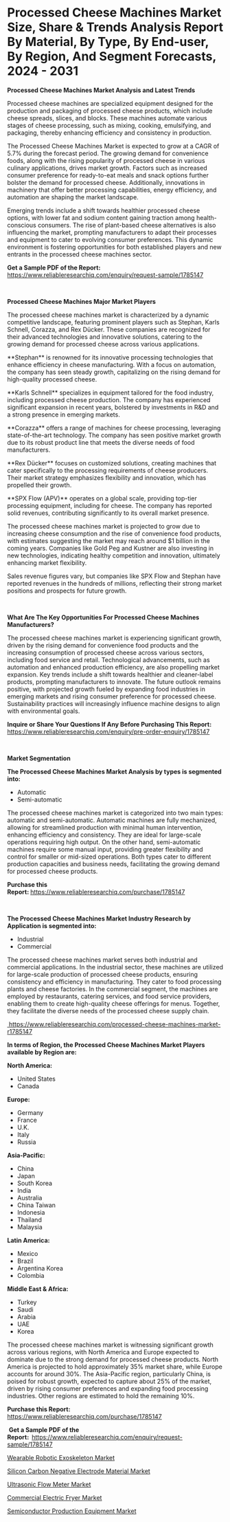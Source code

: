 <p><h1>Processed Cheese Machines Market Size, Share & Trends Analysis Report By Material, By Type, By End-user, By Region, And Segment Forecasts, 2024 - 2031</h1></p><p><strong>Processed Cheese Machines Market Analysis and Latest Trends</strong></p>
<p><p>Processed cheese machines are specialized equipment designed for the production and packaging of processed cheese products, which include cheese spreads, slices, and blocks. These machines automate various stages of cheese processing, such as mixing, cooking, emulsifying, and packaging, thereby enhancing efficiency and consistency in production.</p><p>The Processed Cheese Machines Market is expected to grow at a CAGR of 5.7% during the forecast period. The growing demand for convenience foods, along with the rising popularity of processed cheese in various culinary applications, drives market growth. Factors such as increased consumer preference for ready-to-eat meals and snack options further bolster the demand for processed cheese. Additionally, innovations in machinery that offer better processing capabilities, energy efficiency, and automation are shaping the market landscape.</p><p>Emerging trends include a shift towards healthier processed cheese options, with lower fat and sodium content gaining traction among health-conscious consumers. The rise of plant-based cheese alternatives is also influencing the market, prompting manufacturers to adapt their processes and equipment to cater to evolving consumer preferences. This dynamic environment is fostering opportunities for both established players and new entrants in the processed cheese machines sector.</p></p>
<p><strong>Get a Sample PDF of the Report:&nbsp;</strong> <a href="https://www.reliableresearchiq.com/enquiry/request-sample/1785147?utm_campaign=1720&utm_medium=2&utm_source=Github&utm_content=ia&utm_term=18122024&utm_id=processed-cheese-machines">https://www.reliableresearchiq.com/enquiry/request-sample/1785147</a></p>
<p>&nbsp;</p>
<p><strong>Processed Cheese Machines Major Market Players</strong></p>
<p><p>The processed cheese machines market is characterized by a dynamic competitive landscape, featuring prominent players such as Stephan, Karls Schnell, Corazza, and Rex Dücker. These companies are recognized for their advanced technologies and innovative solutions, catering to the growing demand for processed cheese across various applications.</p><p>**Stephan** is renowned for its innovative processing technologies that enhance efficiency in cheese manufacturing. With a focus on automation, the company has seen steady growth, capitalizing on the rising demand for high-quality processed cheese. </p><p>**Karls Schnell** specializes in equipment tailored for the food industry, including processed cheese production. The company has experienced significant expansion in recent years, bolstered by investments in R&D and a strong presence in emerging markets.</p><p>**Corazza** offers a range of machines for cheese processing, leveraging state-of-the-art technology. The company has seen positive market growth due to its robust product line that meets the diverse needs of food manufacturers.</p><p>**Rex Dücker** focuses on customized solutions, creating machines that cater specifically to the processing requirements of cheese producers. Their market strategy emphasizes flexibility and innovation, which has propelled their growth.</p><p>**SPX Flow (APV)** operates on a global scale, providing top-tier processing equipment, including for cheese. The company has reported solid revenues, contributing significantly to its overall market presence.</p><p>The processed cheese machines market is projected to grow due to increasing cheese consumption and the rise of convenience food products, with estimates suggesting the market may reach around $1 billion in the coming years. Companies like Gold Peg and Kustner are also investing in new technologies, indicating healthy competition and innovation, ultimately enhancing market flexibility. </p><p>Sales revenue figures vary, but companies like SPX Flow and Stephan have reported revenues in the hundreds of millions, reflecting their strong market positions and prospects for future growth.</p></p>
<p>&nbsp;</p>
<p><strong>What Are The Key Opportunities For Processed Cheese Machines Manufacturers?</strong></p>
<p><p>The processed cheese machines market is experiencing significant growth, driven by the rising demand for convenience food products and the increasing consumption of processed cheese across various sectors, including food service and retail. Technological advancements, such as automation and enhanced production efficiency, are also propelling market expansion. Key trends include a shift towards healthier and cleaner-label products, prompting manufacturers to innovate. The future outlook remains positive, with projected growth fueled by expanding food industries in emerging markets and rising consumer preference for processed cheese. Sustainability practices will increasingly influence machine designs to align with environmental goals.</p></p>
<p><strong>Inquire or Share Your Questions If Any Before Purchasing This Report:</strong> <a href="https://www.reliableresearchiq.com/enquiry/pre-order-enquiry/1785147?utm_campaign=1720&utm_medium=2&utm_source=Github&utm_content=ia&utm_term=18122024&utm_id=processed-cheese-machines">https://www.reliableresearchiq.com/enquiry/pre-order-enquiry/1785147</a></p>
<p>&nbsp;</p>
<p><strong>Market Segmentation</strong></p>
<p><strong>The Processed Cheese Machines Market Analysis by types is segmented into:</strong></p>
<p><ul><li>Automatic</li><li>Semi-automatic</li></ul></p>
<p><p>The processed cheese machines market is categorized into two main types: automatic and semi-automatic. Automatic machines are fully mechanized, allowing for streamlined production with minimal human intervention, enhancing efficiency and consistency. They are ideal for large-scale operations requiring high output. On the other hand, semi-automatic machines require some manual input, providing greater flexibility and control for smaller or mid-sized operations. Both types cater to different production capacities and business needs, facilitating the growing demand for processed cheese products.</p></p>
<p><strong>Purchase this Report:&nbsp;</strong><a href="https://www.reliableresearchiq.com/purchase/1785147?utm_campaign=1720&utm_medium=2&utm_source=Github&utm_content=ia&utm_term=18122024&utm_id=processed-cheese-machines">https://www.reliableresearchiq.com/purchase/1785147</a></p>
<p>&nbsp;</p>
<p><strong>The Processed Cheese Machines Market Industry Research by Application is segmented into:</strong></p>
<p><ul><li>Industrial</li><li>Commercial</li></ul></p>
<p><p>The processed cheese machines market serves both industrial and commercial applications. In the industrial sector, these machines are utilized for large-scale production of processed cheese products, ensuring consistency and efficiency in manufacturing. They cater to food processing plants and cheese factories. In the commercial segment, the machines are employed by restaurants, catering services, and food service providers, enabling them to create high-quality cheese offerings for menus. Together, they facilitate the diverse needs of the processed cheese supply chain.</p></p>
<p><a href="https://www.reliableresearchiq.com/processed-cheese-machines-market-r1785147?utm_campaign=1720&utm_medium=2&utm_source=Github&utm_content=ia&utm_term=18122024&utm_id=processed-cheese-machines">&nbsp;https://www.reliableresearchiq.com/processed-cheese-machines-market-r1785147</a></p>
<p><strong>In terms of Region, the Processed Cheese Machines Market Players available by Region are:</strong></p>
<p>
    <p> <strong> North America: </strong>
        <ul>
            <li>United States</li>
            <li>Canada</li>
        </ul>
        </p> 
    <p> <strong> Europe: </strong>
        <ul>
            <li>Germany</li>
            <li>France</li>
            <li>U.K.</li>
            <li>Italy</li>
            <li>Russia</li>
        </ul>
        </p> 
    <p> <strong> Asia-Pacific: </strong>
        <ul>
            <li>China</li>
            <li>Japan</li>
            <li>South Korea</li>
            <li>India</li>
            <li>Australia</li>
            <li>China Taiwan</li>
            <li>Indonesia</li>
            <li>Thailand</li>
            <li>Malaysia</li>
        </ul>
        </p> 
    <p> <strong> Latin America: </strong>
        <ul>
            <li>Mexico</li>
            <li>Brazil</li>
            <li>Argentina Korea</li>
            <li>Colombia</li>
        </ul>
        </p> 
    <p> <strong> Middle East & Africa: </strong>
        <ul>
            <li>Turkey</li>
            <li>Saudi</li>
            <li>Arabia</li>
            <li>UAE</li>
            <li>Korea</li>
        </ul>
    </p>
    </p>
<p><p>The processed cheese machines market is witnessing significant growth across various regions, with North America and Europe expected to dominate due to the strong demand for processed cheese products. North America is projected to hold approximately 35% market share, while Europe accounts for around 30%. The Asia-Pacific region, particularly China, is poised for robust growth, expected to capture about 25% of the market, driven by rising consumer preferences and expanding food processing industries. Other regions are estimated to hold the remaining 10%.</p></p>
<p><strong>Purchase this Report: </strong><a href="https://www.reliableresearchiq.com/purchase/1785147?utm_campaign=1720&utm_medium=2&utm_source=Github&utm_content=ia&utm_term=18122024&utm_id=processed-cheese-machines">https://www.reliableresearchiq.com/purchase/1785147</a></p>
<p>&nbsp;<strong>Get a Sample PDF of the Report:&nbsp;&nbsp;</strong><a href="https://www.reliableresearchiq.com/enquiry/request-sample/1785147?utm_campaign=1720&utm_medium=2&utm_source=Github&utm_content=ia&utm_term=18122024&utm_id=processed-cheese-machines">https://www.reliableresearchiq.com/enquiry/request-sample/1785147</a></p>
<p><strong></strong></p>
<p><p><a href="https://www.linkedin.com/pulse/wearable-robotic-exoskeleton-report-industry-analysis-growth-xqdpc?utm_campaign=1720&utm_medium=2&utm_source=Github&utm_content=ia&utm_term=18122024&utm_id=processed-cheese-machines">Wearable Robotic Exoskeleton Market</a></p><p><a href="https://github.com/marlanamarvn/Market-Research-Report-List-1/blob/main/silicon-carbon-negative-electrode-material-market.md?utm_campaign=1720&utm_medium=2&utm_source=Github&utm_content=ia&utm_term=18122024&utm_id=processed-cheese-machines">Silicon Carbon Negative Electrode Material Market</a></p><p><a href="https://www.linkedin.com/pulse/unlocking-potential-ultrasonic-flow-meter-market-growth-trends-6svqc?utm_campaign=1720&utm_medium=2&utm_source=Github&utm_content=ia&utm_term=18122024&utm_id=processed-cheese-machines">Ultrasonic Flow Meter Market</a></p><p><a href="https://www.linkedin.com/pulse/commercial-electric-fryer-market-size-expected-accelerate-gwesc?utm_campaign=1720&utm_medium=2&utm_source=Github&utm_content=ia&utm_term=18122024&utm_id=processed-cheese-machines">Commercial Electric Fryer Market</a></p><p><a href="https://www.linkedin.com/pulse/acomprehensive-analysis-semiconductor-production-equipment-qw0ac?utm_campaign=1720&utm_medium=2&utm_source=Github&utm_content=ia&utm_term=18122024&utm_id=processed-cheese-machines">Semiconductor Production Equipment Market</a></p></p>